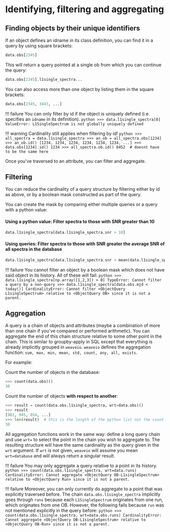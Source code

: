 # Identifying, filtering and aggregating

## Finding objects by their unique identifiers
If an object defines an idname in its class definition, you can find it in a query by using square brackets:

```python
data.obs[2345]
```
This will return a query pointed at a single ob from which you can continue the query:

```python
data.obs[2345].l1single_spectra...
```

You can also access more than one object by listing them in the square brackets:

```python
data.obs[2345, 3443, ...]
```

!!! failure
    You can only filter by id if the object is uniquely defined (i.e. specifies an `idname` in its definition).
    ```python
    >>> data.l1single_spectra[0]
    ValueError: L1SingleSpectrum is not globally uniquely defined
    ```

!!! warning
    Cardinality still applies when filtering by id!
    ```python
    >>> all_spectra = data.l1single_spectra
    >>> an_ob = all_spectra.obs[1234]
    >>> an_ob.id()
    [1234, 1234, 1234, 1234, 1234, 1234, ...]
    >>> data.obs[1234].id()
    1234
    >>> all_spectra.ob.id()
    8452  # doesnt have to be the same here 
    ```

Once you've traversed to an attribute, you can filter and aggregate.

## Filtering
You can reduce the cardinality of a query structure by filtering either by id as above, or by a boolean mask constructed as part of the query.

You can create the mask by comparing either multiple queries or a query with a python value:

#### Using a python value: Filter spectra to those with SNR greater than 10 
```python
data.l1single_spectra[data.l1single_spectra.snr > 10]
```

#### Using queries: Filter spectra to those with SNR greater the average SNR of all spectra in the database
```python
data.l1single_spectra[data.l1single_spectra.snr > mean(data.l1single_spectra.snr)]
```

!!! failure
    You cannot filter an object by a boolean mask which does not have said object in its history.
    All of these will fail: 
    ```python
    >>> data.l1single_spectra[np.array([1,2,3]) > 0]
    TypeError: Cannot filter a query by a non-query
    >>> data.l1single_spectra[data.obs.mjd < today()]
    CardinalityError: Cannot filter <ObjectQuery L1singleSpectrum> relative to <ObjectQuery OB> since it is not a parent.
    ```

## Aggregation
A query is a chain of objects and attributes (maybe a combination of more than one chain if you've compared or performed arithmetic).
You can aggregate the end of this chain structure relative to some other point in the chain.
This is similar to groupby-apply in SQL except that everything is already implicitly grouped in `weaveio`.
`weaveio` defines the aggregation function: `sum, max, min, mean, std, count, any, all, exists`.

For example:

Count the number of objects in the database:

```python
>>> count(data.obs)()
30
```

Count the number of objects **with respect to another**:

```python
>>> result = count(data.obs.l1single_spectra, wrt=data.obs)()
>>> result
[902, 945, 854, ...]
>>> len(result)  # this is the length of the python list not the count of the query
30
```

All aggregation functions work in the same way: define a long query chain and use `wrt=` to select the point in the chain you wish to aggregate to.
The resulting structure will have the same cardinality as the query given in the `wrt` argument.
If `wrt` is not given, `weaveio` will assume you mean `wrt=database` and will always return a singular result.


!!! failure
    You may only aggregate a query relative to a point in its history.
    ```python
    >>> count(data.obs.l1single_spectra, wrt=data.runs)
    CardinalityError: Cannot aggregate <ObjectQuery OB-L1singleSpectrum> relative to <ObjectQuery Run> since it is not a parent.
    ```

!!! failure
    Moreover, you can only currently do aggregate to a point that was explicitly traversed before.
    The chain `data.obs.l1single_spectra` implicitly goes through `runs` because each `L1SingleSpectrum` originates from one run, 
    which originates from one OB.
    However, the following fails because `run` was not mentioned explicitly in the query before:
    ```python
    >>> count(data.obs.l1single_spectra, wrt=data.obs.runs)
    CardinalityError: Cannot aggregate <ObjectQuery OB-L1singleSpectrum> relative to <ObjectQuery OB-Run> since it is not a parent.
    ```
